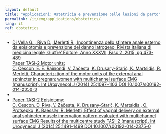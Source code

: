 ```yaml
---
layout: default
title: "Applicazioni: Ostetricia e prevenzione delle lesioni da parto"
permalink: /it/emg/applications/obstetrics/
lang: it
ref: obstetrics
---
```


<ul>
    <li>
        <a href="/assets/pdfs/publications/2015_Riv_it_med_legale.pdf">Di Vella G. , Riva D., Merletti R., Incontinenza dello sfintere anale esterno da episiotomia e prevenzione del danno iatrogeno.  Rivista italiana di medicina legale, Giuffre’ Editore, Anno XXXVII, Fasc 2, 2015, pg 473-489</a>
    </li>
        <a href="/assets/pdfs/publications/2014_Paper TASI-2 Motor Units - versione sito.pdf">Paper TASi-2 Motor units:<br />
C. Cescon, E. E. Raimondi, V. Začesta, K. Drusany-Starič, K. Martsidis, R. Merletti,
Characterization of the motor units of the external anal sphincter in pregnant women with multichannel surface EMG (manuscript).
Int Urogynecol J (2014) 25:1097–1103 DOI 10.1007/s00192-014-2356-3</a>
    <li>
    </li>
    <li>
        <a href="/assets/pdfs/publications/2014_Paper TASI-2_Episiotomy_versione sito.pdf">Paper TASI-2 Episiotomy:<br />
C. Cescon, D. Riva, V. Začesta, K. Drusany-Starič, K. Martsidis , O. Protsepko, K. Baessler, R. Merletti,  Effect of vaginal delivery on external anal sphincter muscle innervation pattern evaluated with multichannel surface EMG  Results of the multicentre study TASI-2 (manuscript).
Int Urogynecol J (2014) 25:1491–1499 DOI 10.1007/s00192-014-2375-0</a>
    </li>
</ul>





